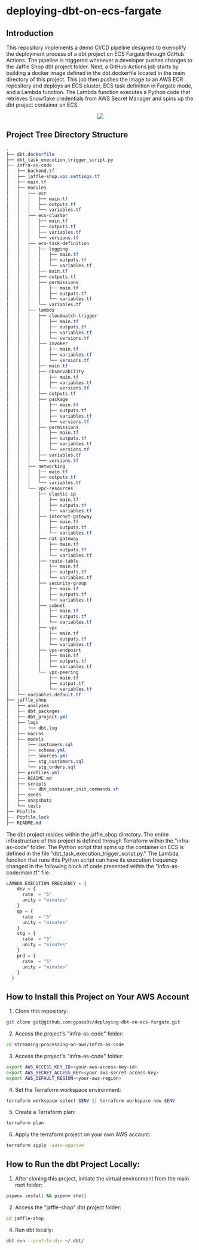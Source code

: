 # deploying-dbt-on-ecs-fargate

## Introduction
This repository implements a demo CI/CD pipeline designed to exemplify the 
deployment process of a dbt project on ECS Fargate through GitHub Actions. 
The pipeline is triggered whenever a developer pushes changes to the 
Jaffle Shop dbt project folder. Next, a GitHub Actions job starts by building 
a docker image defined in the dbt.dockerfile located in the 
main directory of this project. This job then pushes the image to an AWS ECR 
repository and deploys an ECS cluster, ECS task definition in Fargate mode, and a 
Lambda function. The Lambda function executes a Python code that retrieves Snowflake 
credentials from AWS Secret Manager and spins up the dbt project container on ECS.

<p align="center">
  <img src="dbt_deployment_on_ECS_Fargte_architecture.png">
  <br/>
</p>

## Project Tree Directory Structure
```css
.
├── dbt.dockerfile
├── dbt_task_execution_trigger_script.py
├── infra-as-code
│   ├── backend.tf
│   ├── jaffle-shop.vpc.settings.tf
│   ├── main.tf
│   ├── modules
│   │   ├── ecr
│   │   │   ├── main.tf
│   │   │   ├── outputs.tf
│   │   │   └── variables.tf
│   │   ├── ecs-cluster
│   │   │   ├── main.tf
│   │   │   ├── outputs.tf
│   │   │   ├── variables.tf
│   │   │   └── versions.tf
│   │   ├── ecs-task-definition
│   │   │   ├── logging
│   │   │   │   ├── main.tf
│   │   │   │   ├── outputs.tf
│   │   │   │   └── variables.tf
│   │   │   ├── main.tf
│   │   │   ├── outputs.tf
│   │   │   ├── permissions
│   │   │   │   ├── main.tf
│   │   │   │   ├── outputs.tf
│   │   │   │   └── variables.tf
│   │   │   └── variables.tf
│   │   ├── lambda
│   │   │   ├── cloudwatch-trigger
│   │   │   │   ├── main.tf
│   │   │   │   ├── outputs.tf
│   │   │   │   ├── variables.tf
│   │   │   │   └── versions.tf
│   │   │   ├── invoker
│   │   │   │   ├── main.tf
│   │   │   │   ├── variables.tf
│   │   │   │   └── versions.tf
│   │   │   ├── main.tf
│   │   │   ├── observability
│   │   │   │   ├── main.tf
│   │   │   │   ├── variables.tf
│   │   │   │   └── versions.tf
│   │   │   ├── outputs.tf
│   │   │   ├── package
│   │   │   │   ├── main.tf
│   │   │   │   ├── outputs.tf
│   │   │   │   ├── variables.tf
│   │   │   │   └── versions.tf
│   │   │   ├── permissions
│   │   │   │   ├── main.tf
│   │   │   │   ├── outputs.tf
│   │   │   │   ├── variables.tf
│   │   │   │   └── versions.tf
│   │   │   ├── variables.tf
│   │   │   └── versions.tf
│   │   ├── networking
│   │   │   ├── main.tf
│   │   │   ├── outputs.tf
│   │   │   └── variables.tf
│   │   └── vpc-resources
│   │       ├── elastic-ip
│   │       │   ├── main.tf
│   │       │   ├── outputs.tf
│   │       │   └── variables.tf
│   │       ├── internet-gateway
│   │       │   ├── main.tf
│   │       │   ├── outputs.tf
│   │       │   └── variables.tf
│   │       ├── nat-gateway
│   │       │   ├── main.tf
│   │       │   ├── outputs.tf
│   │       │   └── variables.tf
│   │       ├── route-table
│   │       │   ├── main.tf
│   │       │   ├── outputs.tf
│   │       │   └── variables.tf
│   │       ├── security-group
│   │       │   ├── main.tf
│   │       │   ├── outputs.tf
│   │       │   └── variables.tf
│   │       ├── subnet
│   │       │   ├── main.tf
│   │       │   ├── outputs.tf
│   │       │   └── variables.tf
│   │       ├── vpc
│   │       │   ├── main.tf
│   │       │   ├── outputs.tf
│   │       │   └── variables.tf
│   │       ├── vpc-endpoint
│   │       │   ├── main.tf
│   │       │   ├── outputs.tf
│   │       │   └── variables.tf
│   │       └── vpc-peering
│   │           ├── main.tf
│   │           ├── output.tf
│   │           └── variables.tf
│   └── variables.default.tf
├── jaffle_shop
│   ├── analyses
│   ├── dbt_packages
│   ├── dbt_project.yml
│   ├── logs
│   │   └── dbt.log
│   ├── macros
│   ├── models
│   │   ├── customers.sql
│   │   ├── schema.yml
│   │   ├── sources.yml
│   │   ├── stg_customers.sql
│   │   └── stg_orders.sql
│   ├── profiles.yml
│   ├── README.md
│   ├── scripts
│   │   └── dbt_container_init_commands.sh
│   ├── seeds
│   ├── snapshots
│   └── tests
├── Pipfile
├── Pipfile.lock
├── README.md
```
The dbt project resides within the jaffle_shop directory. 
The entire infrastructure of this project is defined through Terraform within 
the "infra-as-code" folder. The Python script that spins up the container on ECS 
is defined in the file "dbt_task_execution_trigger_script.py." 
The Lambda function that runs this Python script can have its execution frequency 
changed in the following block of code presented within the 
"infra-as-code/main.tf" file:
```terraform
LAMBDA_EXECUTION_FREQUENCY = {
    dev = {
      rate  = "5"
      unity = "minutes"
    }
    qa = {
      rate  = "5"
      unity = "minutes"
    }
    stg = {
      rate  = "5"
      unity = "minutes"
    }
    prd = {
      rate  = "5"
      unity = "minutes"
    }
  }
```

## How to Install this Project on Your AWS Account
1. Clone this repository:
```bash
git clone git@github.com:gpass0s/deploying-dbt-on-ecs-fargate.git
```
2. Access the project's "infra-as-code" folder:
```bash
cd streaming-processing-on-aws/infra-as-code
```
3. Access the project's "infra-as-code" folder:
```bash
export AWS_ACCESS_KEY_ID=<your-aws-access-key-id>
export AWS_SECRET_ACCESS_KEY=<your-aws-secret-access-key>
export AWS_DEFAULT_REGION=<your-aws-region>
```
4. Set the Terraform workspace environment:
```bash
terraform workspace select $ENV || terraform workspace new $ENV
```
5. Create a Terraform plan:
```bash
terraform plan
```
6. Apply the terraform project on your own AWS account:
```bash
terraform apply -auto-approve
```

## How to Run the dbt Project Locally:

1. After cloning this project, initiate the virtual environment from the main root folder:
```bash
pipenv install && pipenv shell
```
2. Access the "jaffle-shop" dbt project folder:
```bash
cd jaffle-shop
```
4. Run dbt locally:
```bash
dbt run --profile-dir ~/.dbt/
```